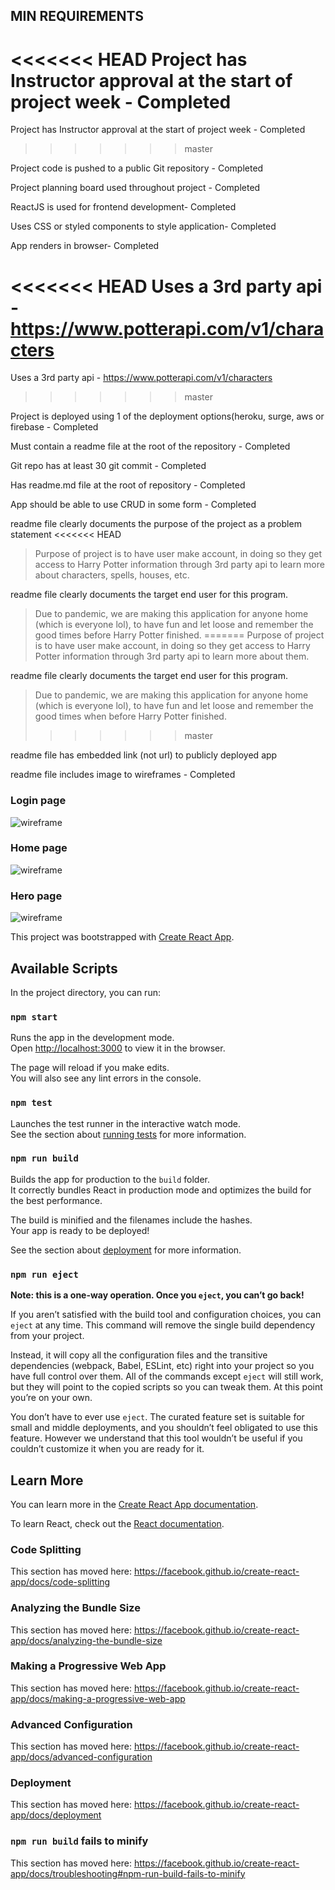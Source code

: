 ## MIN REQUIREMENTS 

<<<<<<< HEAD
 Project has Instructor approval at the start of project week - Completed
=======
 Project has Instructor approval at the start of project week - Completed 
>>>>>>> master

 Project code is pushed to a public Git repository - Completed 

 Project planning board used throughout project - Completed 

 ReactJS is used for frontend development- Completed

 Uses CSS or styled components to style application- Completed

 App renders in browser- Completed

<<<<<<< HEAD
 Uses a 3rd party api - https://www.potterapi.com/v1/characters 
=======
 Uses a 3rd party api - https://www.potterapi.com/v1/characters
>>>>>>> master

 Project is deployed using 1 of the deployment options(heroku, surge, aws or firebase - Completed

Must contain a readme file at the root of the repository - Completed

 Git repo has at least 30 git commit - Completed 

 Has readme.md file at the root of repository - Completed 

 App should be able to use CRUD in some form - Completed

 readme file clearly documents the purpose of the project as a problem statement
<<<<<<< HEAD
 >Purpose of project is to have user make account, in doing so they get access to Harry Potter information through 3rd party api to learn more about characters, spells, houses, etc.

 readme file clearly documents the target end user for this program.
 >Due to pandemic, we are making this application for anyone home (which is everyone lol), to have fun and let loose and remember the good times before Harry Potter finished. 
=======
 >Purpose of project is to have user make account, in doing so they get access to Harry Potter information through 3rd party api to learn more about them.

 readme file clearly documents the target end user for this program.
 >Due to pandemic, we are making this application for anyone home (which is everyone lol), to have fun and let loose and remember the good times when before Harry Potter finished.  
>>>>>>> master

 readme file has embedded link (not url) to publicly deployed app

 readme file includes image to wireframes - Completed 

### Login page 
 ![wireframe](./Login_SignUp.png)
 ### Home page
  ![wireframe](./HomeWF.jpg)
  ### Hero page 
   ![wireframe](./HeroWF.jpg)




This project was bootstrapped with [Create React App](https://github.com/facebook/create-react-app).

## Available Scripts

In the project directory, you can run:

### `npm start`

Runs the app in the development mode.<br />
Open [http://localhost:3000](http://localhost:3000) to view it in the browser.

The page will reload if you make edits.<br />
You will also see any lint errors in the console.

### `npm test`

Launches the test runner in the interactive watch mode.<br />
See the section about [running tests](https://facebook.github.io/create-react-app/docs/running-tests) for more information.

### `npm run build`

Builds the app for production to the `build` folder.<br />
It correctly bundles React in production mode and optimizes the build for the best performance.

The build is minified and the filenames include the hashes.<br />
Your app is ready to be deployed!

See the section about [deployment](https://facebook.github.io/create-react-app/docs/deployment) for more information.

### `npm run eject`

**Note: this is a one-way operation. Once you `eject`, you can’t go back!**

If you aren’t satisfied with the build tool and configuration choices, you can `eject` at any time. This command will remove the single build dependency from your project.

Instead, it will copy all the configuration files and the transitive dependencies (webpack, Babel, ESLint, etc) right into your project so you have full control over them. All of the commands except `eject` will still work, but they will point to the copied scripts so you can tweak them. At this point you’re on your own.

You don’t have to ever use `eject`. The curated feature set is suitable for small and middle deployments, and you shouldn’t feel obligated to use this feature. However we understand that this tool wouldn’t be useful if you couldn’t customize it when you are ready for it.

## Learn More

You can learn more in the [Create React App documentation](https://facebook.github.io/create-react-app/docs/getting-started).

To learn React, check out the [React documentation](https://reactjs.org/).

### Code Splitting

This section has moved here: https://facebook.github.io/create-react-app/docs/code-splitting

### Analyzing the Bundle Size

This section has moved here: https://facebook.github.io/create-react-app/docs/analyzing-the-bundle-size

### Making a Progressive Web App

This section has moved here: https://facebook.github.io/create-react-app/docs/making-a-progressive-web-app

### Advanced Configuration

This section has moved here: https://facebook.github.io/create-react-app/docs/advanced-configuration

### Deployment

This section has moved here: https://facebook.github.io/create-react-app/docs/deployment

### `npm run build` fails to minify

This section has moved here: https://facebook.github.io/create-react-app/docs/troubleshooting#npm-run-build-fails-to-minify
